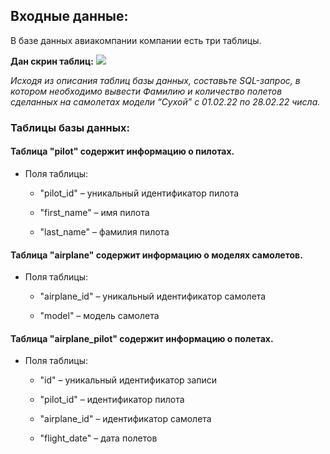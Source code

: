 <h2>Входные данные:</h2>

В базе данных авиакомпании компании есть три таблицы.

**Дан скрин таблиц:** <image src="Base.jpg">

 
*Исходя из описания таблиц базы данных, составьте SQL-запрос, в котором необходимо вывести Фамилию и количество полетов сделанных на самолетах модели “Cухой” с 01.02.22  по 28.02.22 числа.*

<h3>Таблицы базы данных:</h3>

<h4>Таблица "pilot" содержит информацию о пилотах.</h4>

- Поля таблицы:

     - "pilot_id" – уникальный идентификатор пилота

     - "first_name" – имя пилота

     - "last_name" – фамилия пилота

 

<h4>Таблица "airplane" содержит информацию о моделях самолетов.</h4>

- Поля таблицы:

     - "airplane_id" – уникальный идентификатор самолета

     - "model" – модель самолета

 

<h4>Таблица "airplane_pilot" содержит информацию о полетах.</h4>

- Поля таблицы:

     - "id" – уникальный идентификатор записи

     - "pilot_id" – идентификатор пилота

     - "airplane_id" – идентификатор самолета

     - "flight_date" – дата полетов
